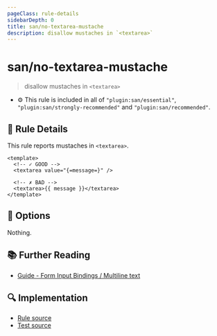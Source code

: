 ```yaml
---
pageClass: rule-details
sidebarDepth: 0
title: san/no-textarea-mustache
description: disallow mustaches in `<textarea>`
---
```

# san/no-textarea-mustache
> disallow mustaches in `<textarea>`

- :gear: This rule is included in all of `"plugin:san/essential"`, `"plugin:san/strongly-recommended"` and `"plugin:san/recommended"`.

## :book: Rule Details

This rule reports mustaches in `<textarea>`.

<eslint-code-block :rules="{'san/no-textarea-mustache': ['error']}">

```vue
<template>
  <!-- ✓ GOOD -->
  <textarea value="{=message=}" />

  <!-- ✗ BAD -->
  <textarea>{{ message }}</textarea>
</template>
```

</eslint-code-block>

## :wrench: Options

Nothing.

## :books: Further Reading

- [Guide - Form Input Bindings / Multiline text](https://baidu.github.io/san/tutorial/form/#输入框)

## :mag: Implementation

- [Rule source](https://github.com/ecomfe/eslint-plugin-san/blob/master/lib/rules/no-textarea-mustache.js)
- [Test source](https://github.com/ecomfe/eslint-plugin-san/blob/master/tests/lib/rules/no-textarea-mustache.js)

